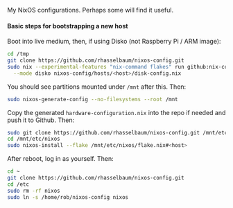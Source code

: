 My NixOS configurations. Perhaps some will find it useful.

#### Basic steps for bootstrapping a new host

Boot into live medium, then, if using Disko (not Raspberry Pi / ARM image):

```bash
cd /tmp
git clone https://github.com/rhasselbaum/nixos-config.git
sudo nix --experimental-features "nix-command flakes" run github:nix-community/disko -- \
  --mode disko nixos-config/hosts/<host>/disk-config.nix
```

You should see partitions mounted under `/mnt` after this. Then:

```bash
sudo nixos-generate-config --no-filesystems --root /mnt
```

Copy the generated `hardware-configuration.nix` into the repo if needed and push it to Github. Then:

```bash
sudo git clone https://github.com/rhasselbaum/nixos-config.git /mnt/etc/nixos
cd /mnt/etc/nixos
sudo nixos-install --flake /mnt/etc/nixos/flake.nix#<host>
```

After reboot, log in as yourself. Then:

```bash
cd ~
git clone https://github.com/rhasselbaum/nixos-config.git
cd /etc
sudo rm -rf nixos
sudo ln -s /home/rob/nixos-config nixos
```